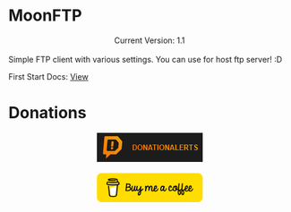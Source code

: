 # MoonFTP
<center>Current Version: 1.1</center><br>
Simple FTP client with various settings. You can use for host ftp server! :D <br>

First Start Docs: <a href="https://github.com/KDSS-Research/MoonFTP/blob/main/docs/firststart.md">View</a> <br>

<h1>Donations</h1>
<center><a href="https://www.donationalerts.com/r/coolman96"><img src="https://raw.githubusercontent.com/KDSS-Research/MoonFTP/main/.github/donation_alerts.png"></a></center><br>
<center><a href="https://www.buymeacoffee.com/coolman96"><img src="https://raw.githubusercontent.com/KDSS-Research/MoonFTP/main/.github/buymeacoffee.png"></a></center>
